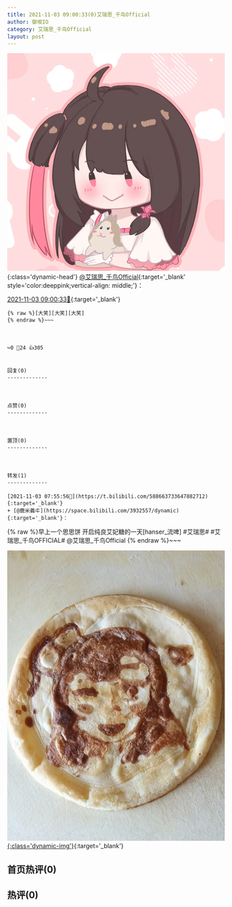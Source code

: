 ```yaml
---
title: 2021-11-03 09:00:33(0)艾瑞思_千鸟Official
author: 御坂IO
category: 艾瑞思_千鸟Official
layout: post
---
```


![img](/images/7e08840c56f251de28bdf766b647bd5fe9a5d50a.jpg){:class='dynamic-head'}
[@艾瑞思_千鸟Official](https://space.bilibili.com/1090010845/dynamic){:target='_blank' style='color:deeppink;vertical-align: middle;'}：

[2021-11-03 09:00:33🔗](https://t.bilibili.com/588680385241380839){:target='_blank'}

~~~
{% raw %}[大笑][大笑][大笑]
{% endraw %}~~~



↪️0 💬24 👍305


回复(0)
-------------



点赞(0)
-------------



置顶(0)
-------------



转发(1)
-------------

[2021-11-03 07:55:56🔗](https://t.bilibili.com/588663733647882712){:target='_blank'}
+ [@鹿米義㐄](https://space.bilibili.com/3932557/dynamic){:target='_blank'}：
~~~
{% raw %}早上一个思思饼 开启纯良艾妃糖的一天[hanser_流啤]
#艾瑞思# #艾瑞思_千鸟OFFICIAL# @艾瑞思_千鸟Official 
{% endraw %}~~~


[![img](/images/98dfc45713a9d0c7a7893381f593b6d5684a1ccf.jpg){:class='dynamic-img'}](/images/98dfc45713a9d0c7a7893381f593b6d5684a1ccf.jpg){:target='_blank'}




首页热评(0)
-------------



热评(0)
-------------



